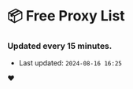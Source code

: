 # :package: Free Proxy List
### Updated every 15 minutes.

- Last updated: `2024-08-16 16:25`

:heart:
